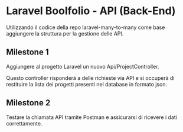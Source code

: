# Laravel Boolfolio - API (Back-End)

Utilizzando il codice della repo laravel-many-to-many come base aggiungere la struttura per la gestione delle API.

## Milestone 1

Aggiungere al progetto Laravel un nuovo Api/ProjectController.

Questo controller risponderà a delle richieste via API e si occuperà di restituire la lista dei progetti presenti nel database in formato json.

## Milestone 2

Testare la chiamata API tramite Postman e assicurarsi di ricevere i dati correttamente.
